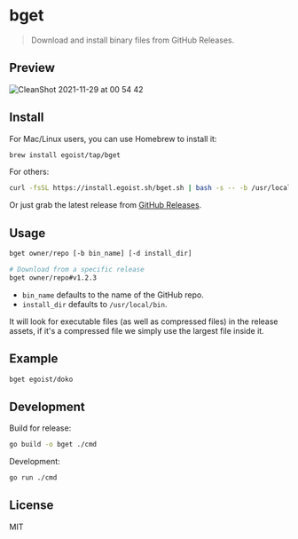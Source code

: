 # bget

> Download and install binary files from GitHub Releases.

## Preview

![CleanShot 2021-11-29 at 00 54 42](https://user-images.githubusercontent.com/8784712/143778020-25b8de62-5b90-4097-8f11-d8ef2db172db.gif)

## Install

For Mac/Linux users, you can use Homebrew to install it:

```bash
brew install egoist/tap/bget
```

For others:

```bash
curl -fsSL https://install.egoist.sh/bget.sh | bash -s -- -b /usr/local/bin
```

Or just grab the latest release from [GitHub Releases](https://github.com/egoist/bget/releases).

## Usage

```bash
bget owner/repo [-b bin_name] [-d install_dir]

# Download from a specific release
bget owner/repo#v1.2.3
```

- `bin_name` defaults to the name of the GitHub repo.
- `install_dir` defaults to `/usr/local/bin`.

It will look for executable files (as well as compressed files) in the release assets, if it's a compressed file we simply use the largest file inside it.

## Example

```bash
bget egoist/doko
```

## Development

Build for release:

```bash
go build -o bget ./cmd
```

Development:

```bash
go run ./cmd
```

## License

MIT
